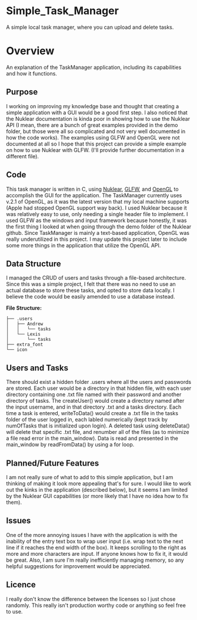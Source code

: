 # Simple_Task_Manager
A simple local task manager, where you can upload and delete tasks. 

# Overview
An explanation of the TaskManager application, including its capabilities and how it functions.
## Purpose
I working on improving my knowledge base and thought that creating a simple application with a GUI would be a good first step. I also noticed that the Nuklear documentation is kinda poor in showing how to use the Nuklear API (I mean, there are a bunch of great examples provided in the demo folder, but those were all so complicated and not very well documented in how the code works). The examples using GLFW and OpenGL were not documented at all so I hope that this project can provide a simple example on how to use Nuklear with GLFW. (I'll provide further documentation in a different file).
## Code
This task manager is written in C, using [Nuklear](https://github.com/Immediate-Mode-UI/Nuklear), [GLFW](https://www.glfw.org/), and [OpenGL](https://www.opengl.org/) to accomplish the GUI for the application. The TaskManager currently uses v.2.1 of OpenGL, as it was the latest version that my local machine supports (Apple had stopped OpenGL support way back). I used Nuklear because it was relatively easy to use, only needing a single header file to implement. I used GLFW as the windows and input framework because honestly, it was the first thing I looked at when going through the demo folder of the Nuklear github. Since TaskManager is mainly a text-based application, OpenGL was really underutilized in this project. I may update this project later to include some more things in the application that utilize the OpenGL API.
## Data Structure
I managed the CRUD of users and tasks through a file-based architecture. Since this was a simple project, I felt that there was no need to use an actual database to store these tasks, and opted to store data locally. I believe the code would be easily amended to use a database instead.

**File Structure:**
```
├── .users
│   ├── Andrew
│   │   └── tasks
│   └── Lexis
│       └── tasks
├── extra_font
└── icon
```
## Users and Tasks
There should exist a hidden folder .users where all the users and passwords are stored. Each user would be a directory in that hidden file, with each user directory containing one .txt file named with their password and another directory of tasks. The createUser() would create a directory named after the input username, and in that directory <password>.txt and a tasks directory. Each time a task is entered, writeToData() would create a .txt file in the tasks folder of the user logged in, each labled numerically (kept track by numOfTasks that is initialized upon login). A deleted task using deleteData() will delete that specific .txt file, and renumber all of the files (as to minimize a file read error in the main_window). Data is read and presented in the main_window by readFromData() by using a for loop.
## Planned/Future Features
I am not really sure of what to add to this simple application, but I am thinking of making it look more appealing that's for sure. I would like to work out the kinks in the application (described below), but it seems I am limited by the Nuklear GUI capabilities (or more likely that I have no idea how to fix them).
## Issues
One of the more annoying issues I have with the application is with the inability of the entry text box to wrap user input (i.e. wrap text to the next line if it reaches the end width of the box). It keeps scrolling to the right as more and more characters are input. If anyone knows how to fix it, it would be great. Also, I am sure I'm really inefficiently managing memory, so any helpful suggestions for improvement would be appreciated.
## Licence
I really don't know the difference between the licenses so I just chose randomly. This really isn't production worthy code or anything so feel free to use.

